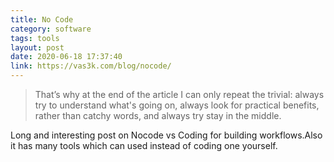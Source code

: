 ```yaml
---
title: No Code
category: software
tags: tools
layout: post
date: 2020-06-18 17:37:40
link: https://vas3k.com/blog/nocode/
---
```

>That’s why at the end of the article I can only repeat the trivial: always try to understand what's going on, always look for practical benefits, rather than catchy words, and always try stay in the middle.

Long and interesting post on Nocode vs Coding for building workflows.Also it has many tools which can used instead of coding one yourself.